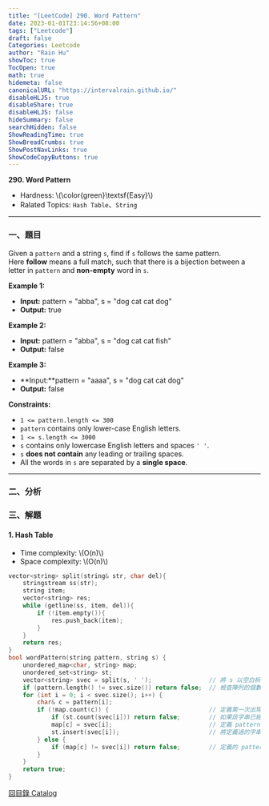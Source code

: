 ```yaml
---
title: "[LeetCode] 290. Word Pattern"
date: 2023-01-01T23:14:56+08:00
tags: ["Leetcode"]
draft: false
Categories: Leetcode
author: "Rain Hu"
showToc: true
TocOpen: true
math: true
hidemeta: false
canonicalURL: "https://intervalrain.github.io/"
disableHLJS: true
disableShare: true
disableHLJS: false
hideSummary: false
searchHidden: false
ShowReadingTime: true
ShowBreadCrumbs: true
ShowPostNavLinks: true
ShowCodeCopyButtons: true
---
```

**290. Word Pattern**
+ Hardness: \\(\color{green}\textsf{Easy}\\)
+ Ralated Topics: `Hash Table`、`String`
---
### 一、題目
Given a `pattern` and a string `s`, find if `s` follows the same pattern.  
Here **follow** means a full match, such that there is a bijection between a letter in `pattern` and **non-empty** word in `s`.

**Example 1:**  
+ **Input:** pattern = "abba", s = "dog cat cat dog"
+ **Output:** true

**Example 2:**
+ **Input:** pattern = "abba", s = "dog cat cat fish"
+ **Output:** false

**Example 3:**
+ **Input:**pattern = "aaaa", s = "dog cat cat dog"
+ **Output:** false

**Constraints:**
+ `1 <= pattern.length <= 300`
+ `pattern` contains only lower-case English letters.
+ `1 <= s.length <= 3000`
+ `s` contains only lowercase English letters and spaces `' '`.
+ `s` **does not contain** any leading or trailing spaces.
+ All the words in `s` are separated by a **single space**.

---

### 二、分析


### 三、解題
#### 1. Hash Table
+ Time complexity: \\(O(n)\\)
+ Space complexity: \\(O(n)\\)
```C++
vector<string> split(string& str, char del){
    stringstream ss(str);
    string item;
    vector<string> res;
    while (getline(ss, item, del)){
        if (!item.empty()){
            res.push_back(item);
        }
    }
    return res;
}
bool wordPattern(string pattern, string s) {
    unordered_map<char, string> map;
    unordered_set<string> st;
    vector<string> svec = split(s, ' ');                // 將 s 以空白拆開成陣列
    if (pattern.length() != svec.size()) return false;  // 檢查陣列的個數是否與 pattern 的長度相符
    for (int i = 0; i < svec.size(); i++) {
        char& c = pattern[i];
        if (!map.count(c)) {                            // 定義第一次出現的 pattern 
            if (st.count(svec[i])) return false;        // 如果該字串已經被定義過 pattern 則為 false
            map[c] = svec[i];                           // 定義 pattern
            st.insert(svec[i]);                         // 將定義過的字串記錄下來
        } else {
            if (map[c] != svec[i]) return false;        // 定義的 pattern 不符
        }
    }
    return true;
}
```
[回目錄 Catalog](/leetcode)